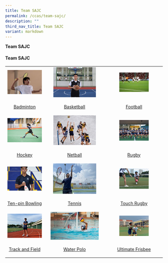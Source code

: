 ```yaml
---
title: Team SAJC
permalink: /ccas/team-sajc/
description: ""
third_nav_title: Team SAJC
variant: markdown
---
```

<p><strong>Team SAJC</strong>
</p>
<h4><strong>Team SAJC</strong></h4>
<table style="minWidth: 75px">
<colgroup>
<col>
<col>
<col>
</colgroup>
<tbody>
<tr>
<td style="border: none; text-align: center; vertical-align: middle" rowspan="1" colspan="1">
<div class="isomer-image-wrapper">
<img style="width: 100%" height="auto" width="100%" src="/images/cca4.jpg">
</div>
</td>
<td style="border: none; text-align: center; vertical-align: middle" rowspan="1" colspan="1">
<div class="isomer-image-wrapper">
<img style="width: 75%;" height="auto" width="100%" src="/images/cca5.jpg">
</div>
</td>
<td style="border: none; text-align: center; vertical-align: middle" rowspan="1" colspan="1">
<div class="isomer-image-wrapper">
<img style="width: 55%;" height="auto" width="100%" src="/images/cca7.jpg">
</div>

</td>
</tr>
<tr>
<td style="border: none; text-align: center; vertical-align: middle" rowspan="1" colspan="1">
<p><a href="/ccas/team-sajc/badminton" rel="noopener noreferrer nofollow" target="_blank">Badminton</a>
</p>
</td>
<td style="border: none; text-align: center; vertical-align: middle" rowspan="1" colspan="1">
<p><a href="/ccas/team-sajc/basketball" rel="noopener noreferrer nofollow" target="_blank">Basketball</a>
</p>
</td>
<td style="border: none; text-align: center; vertical-align: middle" rowspan="1" colspan="1">
<p><a href="/ccas/team-sajc/football" rel="noopener noreferrer nofollow" target="_blank">Football</a>
</p>
</td>
</tr>
<tr>
<td style="border: none; text-align: center; vertical-align: middle" rowspan="1" colspan="1">
<div class="isomer-image-wrapper">
<img style="width: 100%" height="auto" width="100%" src="/images/cca8.jpg">
</div>
</td>
<td style="border: none; text-align: center; vertical-align: middle" rowspan="1" colspan="1">
<div class="isomer-image-wrapper">
<img style="width: 75%;" height="auto" width="100%" src="/images/cca9.jpg">
</div>
</td>
<td style="border: none; text-align: center; vertical-align: middle" rowspan="1" colspan="1">
<div class="isomer-image-wrapper">
<img style="width: 55%;" height="auto" width="100%" src="/images/cca10.jpg">
</div>
</td>
</tr>
<tr>
<td style="border: none; text-align: center; vertical-align: middle" rowspan="1" colspan="1">
<p><a href="/ccas/team-sajc/hockey" rel="noopener noreferrer nofollow" target="_blank">Hockey</a>
</p>
</td>
<td style="border: none; text-align: center; vertical-align: middle" rowspan="1" colspan="1">
<p><a href="/ccas/team-sajc/netball" rel="noopener noreferrer nofollow" target="_blank">Netball</a>
</p>
</td>
<td style="border: none; text-align: center; vertical-align: middle" rowspan="1" colspan="1">
<p><a href="/ccas/team-sajc/rugby" rel="noopener noreferrer nofollow" target="_blank">Rugby</a>
</p>
</td>
</tr>
<tr>
<td style="border: none; text-align: center; vertical-align: middle" rowspan="1" colspan="1">
<div class="isomer-image-wrapper">
<img style="width: 100%" height="auto" width="100%" src="/images/cca11.jpg">
</div>
</td>
<td style="border: none; text-align: center; vertical-align: middle" rowspan="1" colspan="1">
<div class="isomer-image-wrapper">
<img style="width: 76%;" height="auto" width="100%" src="/images/cca12.jpg">
</div>
</td>
<td style="border: none; text-align: center; vertical-align: middle" rowspan="1" colspan="1">
<div class="isomer-image-wrapper">
<img style="width: 55%;" height="auto" width="100%" src="/images/cca13.jpg">
</div>
</td>
</tr>
<tr>
<td style="border: none; text-align: center; vertical-align: middle" rowspan="1" colspan="1">
<p><a href="/ccas/team-sajc/ten-pin-bowling" rel="noopener noreferrer nofollow" target="_blank">Ten-pin Bowling</a>
</p>
</td>
<td style="border: none; text-align: center; vertical-align: middle" rowspan="1" colspan="1">
<p><a href="/ccas/team-sajc/tennis" rel="noopener noreferrer nofollow" target="_blank">Tennis</a>
</p>
</td>
<td style="border: none; text-align: center; vertical-align: middle" rowspan="1" colspan="1">
<p><a href="/ccas/team-sajc/touch-rugby" rel="noopener noreferrer nofollow" target="_blank">Touch Rugby</a>
</p>
</td>
</tr>
<tr>
<td style="border: none; text-align: center; vertical-align: middle" rowspan="1" colspan="1">
<div class="isomer-image-wrapper">
<img style="width: 100%" height="auto" width="100%" src="/images/cca14.jpg">
</div>
</td>
<td style="border: none; text-align: center; vertical-align: middle" rowspan="1" colspan="1">
<div class="isomer-image-wrapper">
<img style="width: 85%;" height="auto" width="100%" alt="" src="/images/wp1.jpg">
</div>
</td>
<td style="border: none; text-align: center; vertical-align: middle" rowspan="1" colspan="1">
<div class="isomer-image-wrapper">
<img style="width: 55%;" height="auto" width="100%" src="/images/cca15.jpg">
</div>
</td>
</tr>
<tr>
<td style="border: none; text-align: center; vertical-align: middle" rowspan="1" colspan="1">
<p><a href="/ccas/team-sajc/track-and-field" rel="noopener noreferrer nofollow" target="_blank">Track and Field</a>
</p>
</td>
<td style="border: none; text-align: center; vertical-align: middle" rowspan="1" colspan="1">
<p><a href="/ccas/team-sajc/water-polo" rel="noopener noreferrer nofollow" target="_blank">Water Polo</a>
</p>
</td>
<td style="border: none; text-align: center; vertical-align: middle" rowspan="1" colspan="1">
<p><a href="/ccas/team-sajc/ultimate-frisbee" rel="noopener noreferrer nofollow" target="_blank">Ultimate Frisbee</a>
</p>
</td>
</tr>
</tbody>
</table>
<p></p>